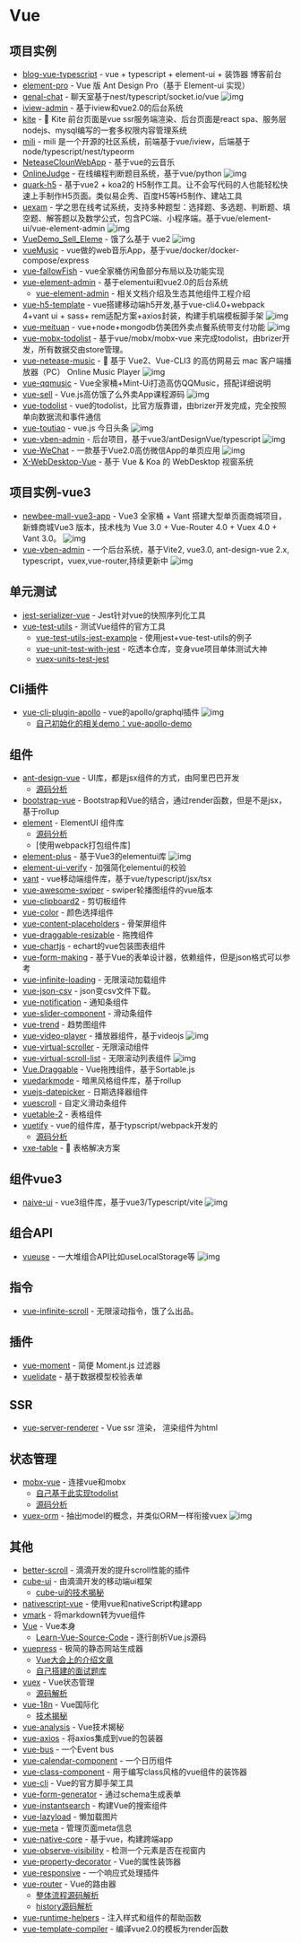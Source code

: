 # Vue

## 项目实例

- [blog-vue-typescript](https://github.com/biaochenxuying/blog-vue-typescript) - vue + typescript + element-ui + 装饰器 博客前台
- [element-pro](https://github.com/qidaizhe11/element-pro) - Vue 版 Ant Design Pro（基于 Element-ui 实现）
- [genal-chat](https://github.com/genaller/genal-chat) - 聊天室基于nest/typescript/socket.io/vue ![img](https://img.shields.io/github/stars/genaller/genal-chat)
- [iview-admin](https://github.com/iview/iview-admin) - 基于iview和vue2.0的后台系统
- [kite](https://github.com/maoxiaoquan/kite) - <g-emoji class="g-emoji" alias="palm_tree" fallback-src="https://github.githubassets.com/images/icons/emoji/unicode/1f334.png">🌴</g-emoji> Kite 前台页面是vue ssr服务端渲染、后台页面是react spa、服务层nodejs、mysql编写的一套多权限内容管理系统
- [mili](https://github.com/shen100/mili) - mili 是一个开源的社区系统，前端基于vue/iview，后端基于node/typescript/nest/typeorm
- [NeteaseClounWebApp](https://github.com/javaSwing/NeteaseCloudWebApp) - 基于vue的云音乐
- [OnlineJudge](https://github.com/QingdaoU/OnlineJudge) - 在线编程判断题目系统，基于vue/python ![img](https://img.shields.io/github/stars/QingdaoU/OnlineJudge)
- [quark-h5](https://github.com/huangwei9527/quark-h5) - 基于vue2 + koa2的 H5制作工具。让不会写代码的人也能轻松快速上手制作H5页面。类似易企秀、百度H5等H5制作、建站工具
- [uexam](https://github.com/alvis-u/uexam) - 学之思在线考试系统，支持多种题型：选择题、多选题、判断题、填空题、解答题以及数学公式，包含PC端、小程序端。基于vue/element-ui/vue-element-admin ![img](https://img.shields.io/github/stars/alvis-u/uexam)
- [VueDemo_Sell_Eleme](https://github.com/SimonZhangITer/VueDemo_Sell_Eleme) - 饿了么基于 vue2 ![img](https://img.shields.io/github/stars/SimonZhangITer/VueDemo_Sell_Eleme)
- [vueMusic](https://github.com/xieyezi/vueMusic) - vue做的web音乐App，基于vue/docker/docker-compose/express
- [vue-fallowFish](https://github.com/LLZUPUP/vue-fallowFish) - vue全家桶仿闲鱼部分布局以及功能实现
- [vue-element-admin](https://github.com/PanJiaChen/vue-element-admin) - 基于elementui和vue2.0的后台系统
    - [vue-element-admin](https://panjiachen.github.io/vue-element-admin-site/zh/) - 相关文档介绍及生态其他组件工程介绍
- [vue-h5-template](https://github.com/sunniejs/vue-h5-template) - vue搭建移动端h5开发,基于vue-cli4.0+webpack 4+vant ui + sass+ rem适配方案+axios封装，构建手机端模板脚手架 ![img](https://img.shields.io/github/stars/sunniejs/vue-h5-template)
- [vue-meituan](https://github.com/zwStar/vue-meituan) - vue+node+mongodb仿美团外卖点餐系统带支付功能 ![img](https://img.shields.io/github/stars/zwStar/vue-meituan)
- [vue-mobx-todolist](https://github.com/FunnyLiu/vue-mobx-todolist) - 基于vue/mobx/mobx-vue 来完成todolist，由brizer开发，所有数据交由store管理。
- [vue-netease-music](https://github.com/sl1673495/vue-netease-music) - 🎵 基于 Vue2、Vue-CLI3 的高仿网易云 mac 客户端播放器（PC） Online Music Player ![img](https://img.shields.io/github/stars/sl1673495/vue-netease-music)
- [vue-qqmusic](https://github.com/Panda-Hope/vue-qqmusic) - Vue全家桶+Mint-Ui打造高仿QQMusic，搭配详细说明
- [vue-sell](https://github.com/ustbhuangyi/vue-sell) - Vue.js高仿饿了么外卖App课程源码  ![img](https://img.shields.io/github/stars/ustbhuangyi/vue-sell)
- [vue-todolist](https://github.com/FunnyLiu/vue-todolist) - vue的todolist，比官方版靠谱，由brizer开发完成，完全按照单向数据流和事件通信
- [vue-toutiao](https://github.com/hcy1996/vue-toutiao) - vue.js 今日头条 ![img](https://img.shields.io/github/stars/hcy1996/vue-toutiao)
- [vue-vben-admin](https://github.com/anncwb/vue-vben-admin) -  后台项目，基于vue3/antDesignVue/typescript ![img](https://img.shields.io/github/stars/anncwb/vue-vben-admin)
- [vue-WeChat](https://github.com/zhaohaodang/vue-WeChat) - 一款基于Vue2.0高仿微信App的单页应用 ![img](https://img.shields.io/github/stars/zhaohaodang/vue-WeChat)
- [X-WebDesktop-Vue](https://github.com/OXOYO/X-WebDesktop-Vue) - 基于 Vue &amp; Koa 的 WebDesktop 视窗系统

## 项目实例-vue3

- [newbee-mall-vue3-app](https://github.com/newbee-ltd/newbee-mall-vue3-app) - Vue3 全家桶 + Vant 搭建大型单页面商城项目，新蜂商城Vue3 版本，技术栈为 Vue 3.0 + Vue-Router 4.0 + Vuex 4.0 + Vant 3.0。 ![img](https://img.shields.io/github/stars/newbee-ltd/newbee-mall-vue3-app)
- [vue-vben-admin](https://github.com/anncwb/vue-vben-admin) -  一个后台系统，基于Vite2, vue3.0, ant-design-vue 2.x, typescript，vuex,vue-router,持续更新中 ![img](https://img.shields.io/github/stars/anncwb/vue-vben-admin)

## 单元测试

- [jest-serializer-vue](https://github.com/eddyerburgh/jest-serializer-vue) - Jest针对vue的快照序列化工具
- [vue-test-utils](https://github.com/vuejs/vue-test-utils) - 测试Vue组件的官方工具
    - [vue-test-utils-jest-example](https://github.com/vuejs/vue-test-utils-jest-example) - 使用jest+vue-test-utils的例子
    - [vue-unit-test-with-jest](https://github.com/FunnyLiu/vue-unit-test-with-jest) - 吃透本仓库，变身vue项目单体测试大神
    - [vuex-units-test-jest](https://github.com/brizer/vuex-utils-test-jest)

## Cli插件

- [vue-cli-plugin-apollo](https://github.com/Akryum/vue-cli-plugin-apollo) - vue的apollo/graphql插件 ![img](https://img.shields.io/github/stars/Akryum/vue-cli-plugin-apollo)
    - [自己初始化的相关demo：vue-apollo-demo](https://github.com/FunnyLiu/vue-apollo-demo)


## 组件

- [ant-design-vue](https://github.com/vueComponent/ant-design-vue) - UI库，都是jsx组件的方式，由阿里巴巴开发
    - [源码分析](https://github.com/FunnyLiu/ant-design-vue/tree/readsource)
- [bootstrap-vue](https://github.com/bootstrap-vue/bootstrap-vue) - Bootstrap和Vue的结合，通过render函数，但是不是jsx，基于rollup
- [element](https://github.com/ElemeFE/element) - ElementUI 组件库
    - [源码分析](https://github.com/FunnyLiu/element/tree/readsource)
    - [使用webpack打包组件库]
- [element-plus](https://github.com/element-plus/element-plus) -  基于Vue3的elementui库 ![img](https://img.shields.io/github/stars/element-plus/element-plus)
- [element-ui-verify](https://github.com/aweiu/element-ui-verify) - 加强简化elementui的校验
- [vant](https://github.com/youzan/vant) - vue移动端组件库，基于vue/typescript/jsx/tsx
- [vue-awesome-swiper](https://github.com/surmon-china/vue-awesome-swiper) - swiper轮播图组件的vue版本
- [vue-clipboard2](https://github.com/Inndy/vue-clipboard2) - 剪切板组件
- [vue-color](https://github.com/xiaokaike/vue-color) - 颜色选择组件
- [vue-content-placeholders](https://github.com/michalsnik/vue-content-placeholders) - 骨架屏组件
- [vue-draggable-resizable](https://github.com/mauricius/vue-draggable-resizable) - 拖拽组件
- [vue-chartjs](https://github.com/apertureless/vue-chartjs) - echart的vue包装图表组件
- [vue-form-making](https://github.com/GavinZhuLei/vue-form-making) - 基于Vue的表单设计器，依赖组件，但是json格式可以参考
- [vue-infinite-loading](https://github.com/PeachScript/vue-infinite-loading) - 无限滚动加载组件
- [vue-json-csv](https://github.com/Belphemur/vue-json-csv) - json变csv文件下载。
- [vue-notification](https://github.com/euvl/vue-notification) - 通知条组件
- [vue-slider-component](https://github.com/NightCatSama/vue-slider-component) - 滑动条组件
- [vue-trend](https://github.com/QingWei-Li/vue-trend) - 趋势图组件
- [vue-video-player](https://github.com/surmon-china/vue-video-player) - 播放器组件，基于videojs ![img](https://img.shields.io/github/stars/surmon-china/vue-video-player)
- [vue-virtual-scroller](https://github.com/Akryum/vue-virtual-scroller) - 无限滚动组件
- [vue-virtual-scroll-list](https://github.com/tangbc/vue-virtual-scroll-list) - 无限滚动列表组件 ![img](https://img.shields.io/github/stars/tangbc/vue-virtual-scroll-list)
- [Vue.Draggable](https://github.com/SortableJS/Vue.Draggable) - Vue拖拽组件，基于Sortable.js
- [vuedarkmode](https://github.com/LeCoupa/vuedarkmode) - 暗黑风格组件库，基于rollup
- [vuejs-datepicker](https://github.com/charliekassel/vuejs-datepicker) - 日期选择器组件
- [vuescroll](https://github.com/YvesCoding/vuescroll) - 自定义滑动条组件
- [vuetable-2](https://github.com/ratiw/vuetable-2) - 表格组件
- [vuetify](https://github.com/vuetifyjs/vuetify) - vue的组件库，基于typscript/webpack开发的
    - [源码分析](https://github.com/FunnyLiu/vuetify/tree/readsource)
- [vxe-table](https://github.com/xuliangzhan/vxe-table) - <g-emoji class="g-emoji" alias="dolphin" fallback-src="https://github.githubassets.com/images/icons/emoji/unicode/1f42c.png">🐬</g-emoji> 表格解决方案


## 组件vue3

- [naive-ui](https://github.com/TuSimple/naive-ui) - vue3组件库，基于vue3/Typescript/vite ![img](https://img.shields.io/github/stars/TuSimple/naive-ui)



## 组合API

- [vueuse](https://github.com/vueuse/vueuse) - 一大堆组合API比如useLocalStorage等 ![img](https://img.shields.io/github/stars/vueuse/vueuse)

## 指令

- [vue-infinite-scroll](https://github.com/ElemeFE/vue-infinite-scroll) - 无限滚动指令，饿了么出品。

## 插件

- [vue-moment](https://www.npmjs.com/package/vue-moment) - 简便 Moment.js 过滤器
- [vuelidate](https://github.com/vuelidate/vuelidate) - 基于数据模型校验表单


## SSR

- [vue-server-renderer](https://www.npmjs.com/package/vue-server-renderer) - Vue ssr 渲染， 渲染组件为html

## 状态管理


- [mobx-vue](https://github.com/mobxjs/mobx-vue) - 连接vue和mobx
    - [自己基于此实现todolist](https://github.com/FunnyLiu/vue-todolist)
    - [源码分析](https://github.com/FunnyLiu/mobx-vue/tree/readsource)
- [vuex-orm](https://github.com/vuex-orm/vuex-orm) - 抽出model的概念，并类似ORM一样衔接vuex ![img](https://img.shields.io/github/stars/vuex-orm/vuex-orm)

## 其他

- [better-scroll](https://github.com/ustbhuangyi/better-scroll) - 滴滴开发的提升scroll性能的插件
- [cube-ui](https://github.com/didi/cube-ui) - 由滴滴开发的移动端ui框架
    - [cube-ui的技术揭秘](https://github.com/DDFE/DDFE-blog/issues/31)
- [nativescript-vue](https://github.com/nativescript-vue/nativescript-vue) - 使用vue和nativeScript构建app
- [vmark](https://github.com/egoist/vmark) - 将markdown转为vue组件
- [Vue](https://github.com/vuejs/vue) - Vue本身
    - [Learn-Vue-Source-Code](https://github.com/NLRX-WJC/Learn-Vue-Source-Code) - 逐行剖析Vue.js源码 
- [vuepress](https://github.com/vuejs/vuepress) - 极简的静态网站生成器
    - [Vue大会上的介绍文章](https://zhuanlan.zhihu.com/p/68669412)
    - [自己搭建的面试题库](https://github.com/omnipotent-front-end/Interview)
- [vuex](https://github.com/vuejs/vuex) - Vue状态管理
    - [源码解析](https://github.com/DDFE/DDFE-blog/issues/8)
- [vue-18n](https://github.com/kazupon/vue-i18n) - Vue国际化
    - [技术揭秘](https://github.com/DDFE/DDFE-blog/issues/14)
- [vue-analysis](https://github.com/ustbhuangyi/vue-analysis) - Vue技术揭秘
- [vue-axios](https://www.npmjs.com/package/vue-axios) - 将axios集成到vue的包装器
- [vue-bus](https://www.npmjs.com/package/vue-bus) - 一个Event bus
- [vue-calendar-component](https://www.npmjs.com/package/vue-calendar-component) - 一个日历组件
- [vue-class-component](https://github.com/vuejs/vue-class-component) - 用于编写class风格的vue组件的装饰器
- [vue-cli](https://github.com/vuejs/vue-cli) - Vue的官方脚手架工具
- [vue-form-generator](https://github.com/vue-generators/vue-form-generator) - 通过schema生成表单
- [vue-instantsearch](https://github.com/algolia/vue-instantsearch) - 构建Vue的搜索组件
- [vue-lazyload](https://www.npmjs.com/package/vue-lazyload) - 懒加载图片
- [vue-meta](https://github.com/nuxt/vue-meta) - 管理页面meta信息
- [vue-native-core](https://github.com/GeekyAnts/vue-native-core) - 基于vue，构建跨端app
- [vue-observe-visibility](https://github.com/Akryum/vue-observe-visibility) - 检测一个元素是否在视窗内
- [vue-property-decorator](https://github.com/kaorun343/vue-property-decorator) - Vue的属性装饰器
- [vue-responsive](https://github.com/reinerBa/Vue-Responsive) - 一个响应式处理插件
- [vue-router](https://github.com/vuejs/vue-router) - Vue的路由器
    - [整体流程源码解析](https://github.com/DDFE/DDFE-blog/issues/9)
    - [history源码解析](https://github.com/DDFE/DDFE-blog/issues/11)
- [vue-runtime-helpers](https://github.com/znck/vue-runtime-helpers) - 注入样式和组件的帮助函数
- [vue-template-compiler](https://www.npmjs.com/package/vue-template-compiler) - 编译vue2.0的模板为render函数